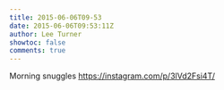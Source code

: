 ```yaml
---
title: 2015-06-06T09-53
date: 2015-06-06T09:53:11Z
author: Lee Turner
showtoc: false
comments: true
---
```


Morning snuggles https://instagram.com/p/3lVd2Fsi4T/

